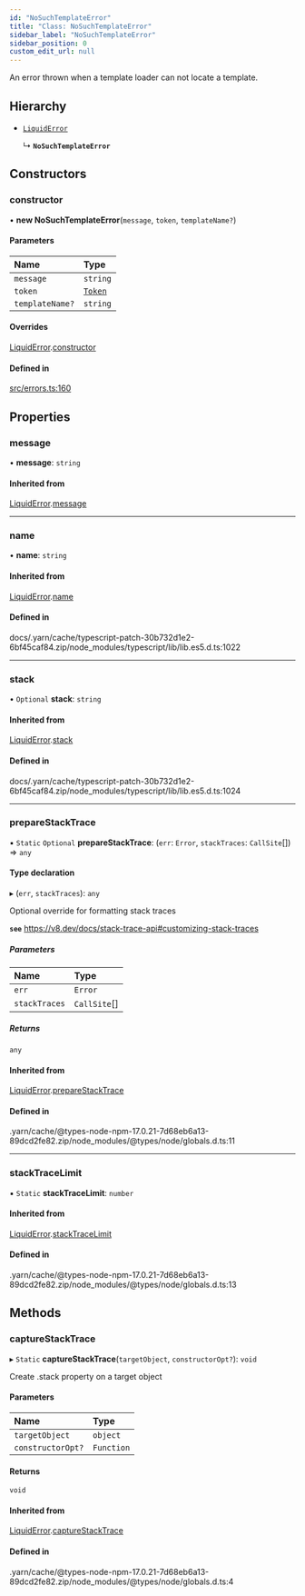 ```yaml
---
id: "NoSuchTemplateError"
title: "Class: NoSuchTemplateError"
sidebar_label: "NoSuchTemplateError"
sidebar_position: 0
custom_edit_url: null
---
```


An error thrown when a template loader can not locate a template.

## Hierarchy

- [`LiquidError`](LiquidError.md)

  ↳ **`NoSuchTemplateError`**

## Constructors

### constructor

• **new NoSuchTemplateError**(`message`, `token`, `templateName?`)

#### Parameters

| Name | Type |
| :------ | :------ |
| `message` | `string` |
| `token` | [`Token`](tokens.Token.md) |
| `templateName?` | `string` |

#### Overrides

[LiquidError](LiquidError.md).[constructor](LiquidError.md#constructor)

#### Defined in

[src/errors.ts:160](https://github.com/jg-rp/liquidscript/blob/6bed77c/src/errors.ts#L160)

## Properties

### message

• **message**: `string`

#### Inherited from

[LiquidError](LiquidError.md).[message](LiquidError.md#message)

___

### name

• **name**: `string`

#### Inherited from

[LiquidError](LiquidError.md).[name](LiquidError.md#name)

#### Defined in

docs/.yarn/cache/typescript-patch-30b732d1e2-6bf45caf84.zip/node_modules/typescript/lib/lib.es5.d.ts:1022

___

### stack

• `Optional` **stack**: `string`

#### Inherited from

[LiquidError](LiquidError.md).[stack](LiquidError.md#stack)

#### Defined in

docs/.yarn/cache/typescript-patch-30b732d1e2-6bf45caf84.zip/node_modules/typescript/lib/lib.es5.d.ts:1024

___

### prepareStackTrace

▪ `Static` `Optional` **prepareStackTrace**: (`err`: `Error`, `stackTraces`: `CallSite`[]) => `any`

#### Type declaration

▸ (`err`, `stackTraces`): `any`

Optional override for formatting stack traces

**`see`** https://v8.dev/docs/stack-trace-api#customizing-stack-traces

##### Parameters

| Name | Type |
| :------ | :------ |
| `err` | `Error` |
| `stackTraces` | `CallSite`[] |

##### Returns

`any`

#### Inherited from

[LiquidError](LiquidError.md).[prepareStackTrace](LiquidError.md#preparestacktrace)

#### Defined in

.yarn/cache/@types-node-npm-17.0.21-7d68eb6a13-89dcd2fe82.zip/node_modules/@types/node/globals.d.ts:11

___

### stackTraceLimit

▪ `Static` **stackTraceLimit**: `number`

#### Inherited from

[LiquidError](LiquidError.md).[stackTraceLimit](LiquidError.md#stacktracelimit)

#### Defined in

.yarn/cache/@types-node-npm-17.0.21-7d68eb6a13-89dcd2fe82.zip/node_modules/@types/node/globals.d.ts:13

## Methods

### captureStackTrace

▸ `Static` **captureStackTrace**(`targetObject`, `constructorOpt?`): `void`

Create .stack property on a target object

#### Parameters

| Name | Type |
| :------ | :------ |
| `targetObject` | `object` |
| `constructorOpt?` | `Function` |

#### Returns

`void`

#### Inherited from

[LiquidError](LiquidError.md).[captureStackTrace](LiquidError.md#capturestacktrace)

#### Defined in

.yarn/cache/@types-node-npm-17.0.21-7d68eb6a13-89dcd2fe82.zip/node_modules/@types/node/globals.d.ts:4
